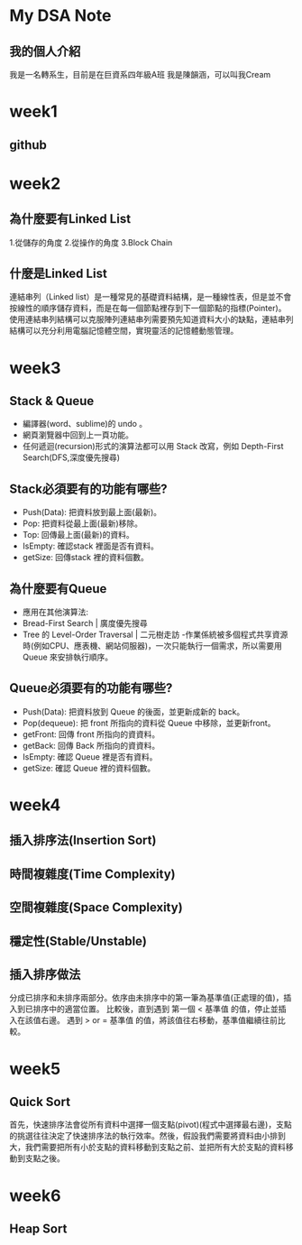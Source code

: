 # My DSA Note
## 我的個人介紹
我是一名轉系生，目前是在巨資系四年級A班
我是陳韻涵，可以叫我Cream

# week1
## github 

# week2
## 為什麼要有Linked List
1.從儲存的角度
2.從操作的角度
3.Block Chain
## 什麼是Linked List
連結串列（Linked list）是一種常見的基礎資料結構，是一種線性表，但是並不會按線性的順序儲存資料，而是在每一個節點裡存到下一個節點的指標(Pointer)。使用連結串列結構可以克服陣列連結串列需要預先知道資料大小的缺點，連結串列結構可以充分利用電腦記憶體空間，實現靈活的記憶體動態管理。

# week3
## Stack & Queue
- 編譯器(word、sublime)的 undo 。
- 網頁瀏覽器中回到上一頁功能。
- 任何遞迴(recursion)形式的演算法都可以用 Stack 改寫，例如 Depth-First Search(DFS,深度優先搜尋)
## Stack必須要有的功能有哪些?
 - Push(Data): 把資料放到最上面(最新)。
 - Pop: 把資料從最上面(最新)移除。
 - Top: 回傳最上面(最新)的資料。
 - IsEmpty: 確認stack 裡面是否有資料。
 - getSize: 回傳stack 裡的資料個數。
## 為什麼要有Queue
 - 應用在其他演算法:
  - Bread-First Search | 廣度優先搜尋
  - Tree 的 Level-Order Traversal | 二元樹走訪
  -作業係統被多個程式共享資源時(例如CPU、應表機、網站伺服器)，一次只能執行一個需求，所以需要用 Queue 來安排執行順序。
## Queue必須要有的功能有哪些?
 - Push(Data): 把資料放到 Queue 的後面，並更新成新的 back。
 - Pop(dequeue): 把 front 所指向的資料從 Queue 中移除，並更新front。
 - getFront: 回傳 front 所指向的資資料。
 - getBack: 回傳 Back 所指向的資資料。
 - IsEmpty: 確認 Queue 裡是否有資料。
 - getSize: 確認 Queue 裡的資料個數。

# week4
## 插入排序法(Insertion Sort)
## 時間複雜度(Time Complexity)
## 空間複雜度(Space Complexity)
## 穩定性(Stable/Unstable)

## 插入排序做法
分成已排序和未排序兩部分。依序由未排序中的第一筆為基準值(正處理的值)，插入到已排序中的適當位置。
比較後，直到遇到 第一個 < 基準值 的值，停止並插入在該值右邊。
遇到 > or = 基準值 的值，將該值往右移動，基準值繼續往前比較。

# week5
## Quick Sort
首先，快速排序法會從所有資料中選擇一個支點(pivot)(程式中選擇最右邊)，支點的挑選往往決定了快速排序法的執行效率。然後，假設我們需要將資料由小排到大，我們需要把所有小於支點的資料移動到支點之前、並把所有大於支點的資料移動到支點之後。

# week6
## Heap Sort
